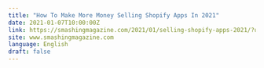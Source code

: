 ```yaml
---
title: "How To Make More Money Selling Shopify Apps In 2021"
date: 2021-01-07T10:00:00Z
link: https://smashingmagazine.com/2021/01/selling-shopify-apps-2021/?utm_medium=RSS&utm_source=news.12bit.vn
site: www.smashingmagazine.com
language: English
draft: false
---
```

